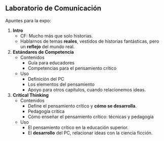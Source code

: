 ## Laboratorio de Comunicación

Apuntes para la expo:

1. **Intro**
	- CF: Mucho más que solo historias.
	- Hablarnos de temas **reales**, vestidos de historias fantásticas, pero un **reflejo** del mundo real.
2. **Estándares de Competencia**
	- Contenidos
		- Guía para educadores
		- Competencias para el pensamiento crítico
	- Uso
		- Definición del PC
		- Los elementos del pensamiento
		- Apoyo para otros capítulos, cuando relacionemos ideas.
3. **Critical Thinking**
	- Contenidos
		- Define el pensamiento crítico y **cómo se desarrolla**.
		- Pedagogía crítica
		- Cómo enseñar el pensamiento crítico: técnicas y pedagogía
	- Uso
		- El pensamiento crítico en la educación superior.
		- El **desarrollo** del PC, relacionar ideas con la ciencia ficción.